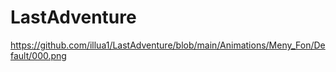 # LastAdventure
https://github.com/illua1/LastAdventure/blob/main/Animations/Meny_Fon/Default/000.png
